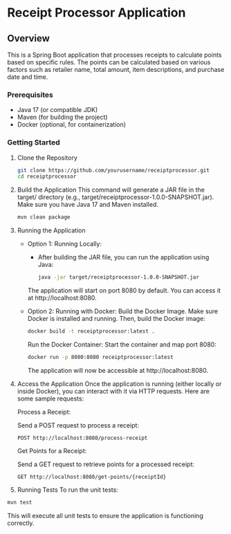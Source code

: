 # Receipt Processor Application
## Overview
This is a Spring Boot application that processes receipts to calculate points based on specific rules. The points can be calculated based on various factors such as retailer name, total amount, item descriptions, and purchase date and time.

### Prerequisites
* Java 17 (or compatible JDK)
* Maven (for building the project)
* Docker (optional, for containerization)

### Getting Started
1. Clone the Repository
   ```bash
   git clone https://github.com/yourusername/receiptprocessor.git
   cd receiptprocessor
   ```
2. Build the Application
   This command will generate a JAR file in the target/ directory (e.g., target/receiptprocessor-1.0.0-SNAPSHOT.jar).
   Make sure you have Java 17 and Maven installed.
    ```bash
    mvn clean package
    ```

3. Running the Application
   * Option 1: Running Locally:
      - After building the JAR file, you can run the application using Java:
        ```bash
        java -jar target/receiptprocessor-1.0.0-SNAPSHOT.jar
        ```
     The application will start on port 8080 by default. You can access it at http://localhost:8080.

   * Option 2: Running with Docker:
     Build the Docker Image.
     Make sure Docker is installed and running. Then, build the Docker image:
     ```bash
     docker build -t receiptprocessor:latest .
     ```
     Run the Docker Container:
     Start the container and map port 8080:
     ```bash
     docker run -p 8080:8080 receiptprocessor:latest
     ```
     The application will now be accessible at http://localhost:8080.

4. Access the Application
   Once the application is running (either locally or inside Docker), you can interact with it via HTTP requests. Here are some sample requests:

    Process a Receipt:
    
    Send a POST request to process a receipt:
    
    ```http
    POST http://localhost:8080/process-receipt
    ```
    Get Points for a Receipt:
    
    Send a GET request to retrieve points for a processed receipt:
    
    ```http
    GET http://localhost:8080/get-points/{receiptId}
    ```

5. Running Tests
   To run the unit tests:

```bash
mvn test
```
This will execute all unit tests to ensure the application is functioning correctly.
